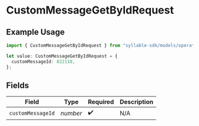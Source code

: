 # CustomMessageGetByIdRequest

## Example Usage

```typescript
import { CustomMessageGetByIdRequest } from "syllable-sdk/models/operations";

let value: CustomMessageGetByIdRequest = {
  customMessageId: 822118,
};
```

## Fields

| Field              | Type               | Required           | Description        |
| ------------------ | ------------------ | ------------------ | ------------------ |
| `customMessageId`  | *number*           | :heavy_check_mark: | N/A                |
